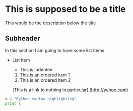 # This is supposed to be a title
This would be the description below the title

## Subheader
In this section I am going to have some list items

- List Item
	- This is indented
	1. This is an ordered item 1
	2. This is an ordered item 2

	[This is a link to nothing in particular] (http://yahoo.com)

```python
s = "Python syntax highlighting"
print s
```


